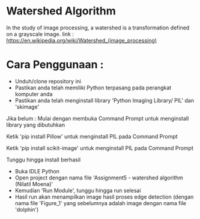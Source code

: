 # Watershed Algorithm
In the study of image processing, a watershed is a transformation defined on a grayscale image. link : https://en.wikipedia.org/wiki/Watershed_(image_processing)

# Cara Penggunaan :
- Unduh/clone repository ini
- Pastikan anda telah memiliki Python terpasang pada perangkat komputer anda
- Pastikan anda telah menginstall library 'Python Imaging Library/ PIL' dan 'skimage'

Jika belum : Mulai dengan membuka Command Prompt untuk menginstall library yang dibutuhkan

Ketik 'pip install Pillow' untuk menginstall PIL pada Command Prompt

Ketik 'pip install scikit-image' untuk menginstall PIL pada Command Prompt

Tunggu hingga install berhasil
- Buka IDLE Python
- Open project dengan nama file 'Assignment5 - watershed algorithm (Nilatil Moena)'
- Kemudian 'Run Module', tunggu hingga run selesai
- Hasil run akan menampilkan image hasil proses edge detection (dengan nama file 'Figure_1' yang sebelumnya adalah image dengan nama file 'dolphin')
